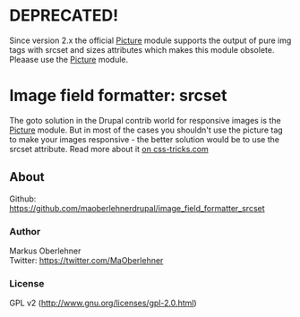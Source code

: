 # DEPRECATED!
Since version 2.x the official [Picture](https://www.drupal.org/project/picture)
module supports the output of pure img tags with srcset and sizes attributes
which makes this module obsolete. Pleaase use the
[Picture](https://www.drupal.org/project/picture) module.

# Image field formatter: srcset
The goto solution in the Drupal contrib world for responsive images is the
[Picture](https://www.drupal.org/project/picture) module. But in most of the
cases you shouldn't use the picture tag to make your images responsive - the
better solution would be to use the srcset attribute. Read more about it
[on css-tricks.com](http://bit.ly/1FLxY3E)

## About
Github: https://github.com/maoberlehnerdrupal/image_field_formatter_srcset

### Author
Markus Oberlehner  
Twitter: https://twitter.com/MaOberlehner

### License
GPL v2 (http://www.gnu.org/licenses/gpl-2.0.html)
